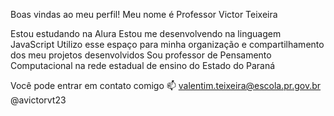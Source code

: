 Boas vindas ao meu perfil!
Meu nome é Professor Victor Teixeira

Estou estudando na Alura
Estou me desenvolvendo na linguagem JavaScript
Utilizo esse espaço para minha organização e compartilhamento dos meu projetos desenvolvidos
Sou professor de Pensamento Computacional na rede estadual de ensino do Estado do Paraná


Você pode entrar em contato comigo 📫
valentim.teixeira@escola.pr.gov.br
@avictorvt23
